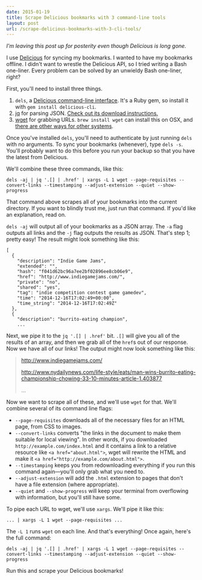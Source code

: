```yaml
---
date: 2015-01-19
title: Scrape Delicious bookmarks with 3 command-line tools
layout: post
url: /scrape-delicious-bookmarks-with-3-cli-tools/
---
```


_I'm leaving this post up for posterity even though Delicious is long gone._

I use [Delicious](https://delicious.com/) for syncing my bookmarks. I wanted to have my bookmarks offline. I didn't want to wrestle the Delicious API, so I tried writing a Bash one-liner. Every problem can be solved by an unwieldy Bash one-liner, right?

First, you'll need to install three things.

1. `dels`, a [Delicious command-line interface](https://github.com/epitron/delicious-cli). It's a Ruby gem, so install it with `gem install delicious-cli`.
1. [jq](https://stedolan.github.io/jq/) for parsing JSON. [Check out its download instructions.](https://stedolan.github.io/jq/download/)
1. [wget](https://www.gnu.org/software/wget/) for grabbing URLs. `brew install wget` can install this on OSX, and [there are other ways for other systems](http://wget.addictivecode.org/FrequentlyAskedQuestions#download).

Once you've installed `dels`, you'll need to authenticate by just running `dels` with no arguments. To sync your bookmarks (whenever), type `dels -s`. You'll probably want to do this before you run your backup so that you have the latest from Delicious.

We'll combine these three commands, like this:

    dels -aj | jq '.[] | .href' | xargs -L 1 wget --page-requisites --convert-links --timestamping --adjust-extension --quiet --show-progress

That command above scrapes all of your bookmarks into the current directory. If you want to blindly trust me, just run that command. If you'd like an explanation, read on.

`dels -aj` will output all of your bookmarks as a JSON array. The `-a` flag outputs all links and the `-j` flag outputs the results as JSON. That's step 1; pretty easy! The result might look something like this:

```
[
  {
    "description": "Indie Game Jams",
    "extended": "",
    "hash": "f041d62bc96a7ee2bf02896ee8cb06e9",
    "href": "http://www.indiegamejams.com/",
    "private": "no",
    "shared": "yes",
    "tag": "indie competition contest game gamedev",
    "time": "2014-12-16T17:02:49+00:00",
    "time_string": "2014-12-16T17:02:49Z"
  },
  {
    "description": "burrito-eating champion",
    ...
```

Next, we pipe it to the `jq '.[] | .href'` bit. `.[]` will give you all of the results of an array, and then we grab all of the `href`s out of our response. Now we have all of our links! The output might now look something like this:

> http://www.indiegamejams.com/
>
> http://www.nydailynews.com/life-style/eats/man-wins-burrito-eating-championship-chowing-33-10-minutes-article-1.403877
>
> ...

Now we want to scrape all of these, and we'll use `wget` for that. We'll combine several of its command line flags:

- `--page-requisites` downloads all of the necessary files for an HTML page, from CSS to images.
- `--convert-links` converts "the links in the document to make them suitable for local viewing". In other words, if you downloaded `http://example.com/index.html` and it contains a link to a relative resource like `<a href="about.html">`, wget will rewrite the HTML and make it `<a href="http://example.com/about.html">`.
- `--timestamping` keeps you from redownloading everything if you run this command again—you'll only grab what you need to.
- `--adjust-extension` will add the `.html` extension to pages that don't have a file extension (where appropriate).
- `--quiet` and `--show-progress` will keep your terminal from overflowing with information, but you'll still have some.

To pipe each URL to wget, we'll use `xargs`. We'll pipe it like this:

    ... | xargs -L 1 wget --page-requisites ...

The `-L 1` runs `wget` on each line. And that's everything! Once again, here's the full command:

    dels -aj | jq '.[] | .href' | xargs -L 1 wget --page-requisites --convert-links --timestamping --adjust-extension --quiet --show-progress

Run this and scrape your Delicious bookmarks!
